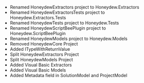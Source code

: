 ﻿- Renamed HoneydewExtractors project to Honeydew.Extractors
- Renamed HoneydewExtractorsTests project to Honeydew.Extractors.Tests
- Renamed HoneydewTests project to Honeydew.Tests
- Renamed HoneydewScriptBeePlugin project to Honeydew.ScriptBeePlugin
- Renamed HoneydewModels project to Honeydew.Models
- Removed HoneydewCore Project
- Added ITypeWithReturnValue
- Split HoneydewExtractors Project
- Split HoneydewModels Project
- Added Visual Basic Extractors
- Added Visual Basic Models 
- Added Metadata field in SolutionModel and ProjectModel
